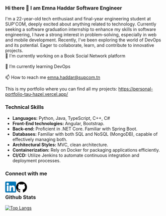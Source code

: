 ### Hi there 👋 I am Emna Haddar Software Engineer

I'm a 22-year-old tech enthusiast and final-year engineering student at SUP'COM, deeply excited about anything related to technology. Currently seeking a software graduation internship to enhance my skills in software engineering, I have a strong interest in problem-solving, especially in web and mobile development. Recently, I've been exploring the world of DevOps and its potential. Eager to collaborate, learn, and contribute to innovative projects.
<br>
🔭 I'm currently working on a Book Social Network platform
<br>  
🌱 I’m currently learning DevOps
<br>  
📫 How to reach me emna.haddar@supcom.tn

This is my portfolio where you can find all my projects: https://personal-portfolio-tau-hazel.vercel.app/
### Technical Skills
- **Languages:** Python, Java, TypeScript, C++, C#
- **Front-End technologies:**  Angular, Bootstrap.
- **Back-end:** Proficient in .NET Core. Familiar with Spring Boot.
- **Databases:** Familiar with both SQL and NoSQL (MongoDB), capable of effectively managing both.
- **Architectural Styles:** MVC, clean architecture.
- **Containerization:** Rely on Docker for packaging applications efficiently.
- **CI/CD:** Utilize Jenkins to automate continuous integration and deployment processes.

### Connect with me
<a href="https://www.linkedin.com/in/emna-haddar-16bb1a259/">
  <img align="left" src="https://github.com/Emnahad/Emnahad/raw/main/linkedin.png" alt="Emna Haddar | Linkedin" width="35px"/>
</a>
<a href="https://github.com/Emnahad">
  <img align="left" src="https://github.com/Emnahad/Emnahad/blob/main/Github.png" alt="Emna Haddar | Github" width="35px"/>
</a>
<br>  





### Github Stats

[![Top Langs](https://github-readme-stats.vercel.app/api/top-langs/?username=Emnahad&layout=compact)](https://github.com/Emnahad)
